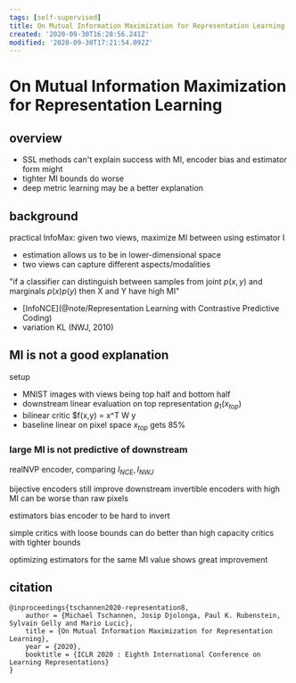 ```yaml
---
tags: [self-supervised]
title: On Mutual Information Maximization for Representation Learning
created: '2020-09-30T16:28:56.241Z'
modified: '2020-09-30T17:21:54.092Z'
---
```


# On Mutual Information Maximization for Representation Learning

## overview

- SSL methods can't explain success with MI, encoder bias and estimator form might
- tighter MI bounds do worse
- deep metric learning may be a better explanation

## background

practical InfoMax: given two views, maximize MI between using estimator I
- estimation allows us to be in lower-dimensional space
- two views can capture different aspects/modalities

"if a classifier can distinguish between samples from joint $p(x,y)$ and marginals $p(x)p(y)$ then X and Y have high MI"
- [InfoNCE](@note/Representation Learning with Contrastive Predictive Coding)
- variation KL (NWJ, 2010)

## MI is not a good explanation

setup
- MNIST images with views being top half and bottom half
- downstream linear evaluation on top representation $g_1(x_{top})$
- bilinear critic $f(x,y) = x^T W y
- baseline linear on pixel space $x_{top}$ gets 85%

### large MI is not predictive of downstream

realNVP encoder, comparing $I_{NCE}, I_{NWJ}$

bijective encoders still improve downstream
invertible encoders with high MI can be worse than raw pixels

estimators bias encoder to be hard to invert

simple critics with loose bounds can do better than high capacity critics with tighter bounds

optimizing estimators for the same MI value shows great improvement




## citation

```
@inproceedings{tschannen2020-representation8,
    author = {Michael Tschannen, Josip Djolonga, Paul K. Rubenstein, Sylvain Gelly and Mario Lucic},
    title = {On Mutual Information Maximization for Representation Learning},
    year = {2020},
    booktitle = {ICLR 2020 : Eighth International Conference on Learning Representations}
}
```
